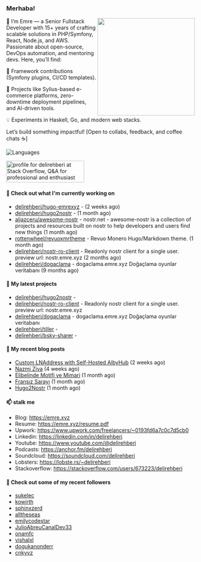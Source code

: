 <h3>Merhaba!</h3>
 

<img align="right" src="https://media.giphy.com/media/ZE6HYckyroMWwSp11C/giphy-downsized.gif" width="260">

👋 I’m Emre — a Senior Fullstack Developer with 15+ years of crafting scalable solutions in PHP/Symfony, React, Node.js, and AWS. Passionate about open-source, DevOps automation, and mentoring devs. Here, you’ll find:

🔧 Framework contributions (Symfony plugins, CI/CD templates).

🚀 Projects like Sylius-based e-commerce platforms, zero-downtime deployment pipelines, and AI-driven tools.

💡 Experiments in Haskell, Go, and modern web stacks.

Let’s build something impactful! [Open to collabs, feedback, and coffee chats ☕]

![Languages](https://github-readme-stats.vercel.app/api/top-langs/?username=delirehberi&layout=compact)

<a href="https://stackoverflow.com/users/673223/delirehberi"><img src="https://stackoverflow.com/users/flair/673223.png" width="208" height="58" alt="profile for delirehberi at Stack Overflow, Q&amp;A for professional and enthusiast programmers" title="profile for delirehberi at Stack Overflow, Q&amp;A for professional and enthusiast programmers"></a>

#### 👷 Check out what I'm currently working on

- [delirehberi/hugo-emrexyz](https://github.com/delirehberi/hugo-emrexyz) -  (2 weeks ago)
- [delirehberi/hugo2nostr](https://github.com/delirehberi/hugo2nostr) -  (1 month ago)
- [aljazceru/awesome-nostr](https://github.com/aljazceru/awesome-nostr) - nostr.net - awesome-nostr is a collection of projects and resources built on nostr to help developers and users find new things  (1 month ago)
- [rottenwheel/revuoxmrtheme](https://github.com/rottenwheel/revuoxmrtheme) - Revuo Monero Hugo/Markdown theme. (1 month ago)
- [delirehberi/nostr-ro-client](https://github.com/delirehberi/nostr-ro-client) - Readonly nostr client for a single user. preview url: nostr.emre.xyz (2 months ago)
- [delirehberi/dogaclama](https://github.com/delirehberi/dogaclama) - dogaclama.emre.xyz Doğaçlama oyunlar veritabanı (9 months ago)

#### 🌱 My latest projects

- [delirehberi/hugo2nostr](https://github.com/delirehberi/hugo2nostr) - 
- [delirehberi/nostr-ro-client](https://github.com/delirehberi/nostr-ro-client) - Readonly nostr client for a single user. preview url: nostr.emre.xyz
- [delirehberi/dogaclama](https://github.com/delirehberi/dogaclama) - dogaclama.emre.xyz Doğaçlama oyunlar veritabanı
- [delirehberi/tiller](https://github.com/delirehberi/tiller) - 
- [delirehberi/bsky-sharer](https://github.com/delirehberi/bsky-sharer) - 

#### 📜 My recent blog posts 

- [Custom LNAddress with Self-Hosted AlbyHub](https://emre.xyz/posts/custom-lnaddress/) (2 weeks ago)
- [Nazmi Ziya](https://emre.xyz/posts/nazmi-ziya/) (4 weeks ago)
- [Elibelinde Motifi ve Mimari](https://emre.xyz/posts/elibelinde-motifi/) (1 month ago)
- [Fransız Sarayı](https://emre.xyz/posts/fransiz-sarayi/) (1 month ago)
- [Hugo2Nostr](https://emre.xyz/posts/0d64aa67/) (1 month ago) 

#### 📫 stalk me

- Blog: https://emre.xyz 
- Resume: https://emre.xyz/resume.pdf
- Upwork: https://www.upwork.com/freelancers/~0193fd6a7c0c7d5cb0
- Linkedin: https://linkedin.com/in/delirehberi 
- Youtube: https://www.youtube.com/@delirehberi
- Podcasts: https://anchor.fm/delirehberi
- Soundcloud: https://soundcloud.com/delirehberi
- Lobsters: https://lobste.rs/~delirehberi
- Stackoverflow: https://stackoverflow.com/users/673223/delirehberi


#### 👯 Check out some of my recent followers

- [sukelec](https://github.com/sukelec)
- [kowirth](https://github.com/kowirth)
- [sphinxzerd](https://github.com/sphinxzerd)
- [alltheseas](https://github.com/alltheseas)
- [emilycodestar](https://github.com/emilycodestar)
- [JulioAbreuCanalDev33](https://github.com/JulioAbreuCanalDev33)
- [onamfc](https://github.com/onamfc)
- [vishalxl](https://github.com/vishalxl)
- [dogukanonderr](https://github.com/dogukanonderr)
- [cnkyvz](https://github.com/cnkyvz)



